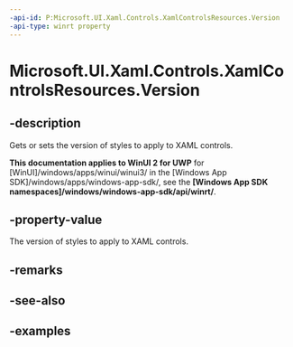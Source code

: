 ```yaml
---
-api-id: P:Microsoft.UI.Xaml.Controls.XamlControlsResources.Version
-api-type: winrt property
---
```


# Microsoft.UI.Xaml.Controls.XamlControlsResources.Version

<!--
public Microsoft.UI.Xaml.Controls.StylesVersion Version { get; set; }
-->

## -description

Gets or sets the version of styles to apply to XAML controls.

**This documentation applies to WinUI 2 for UWP** for [WinUI]/windows/apps/winui/winui3/ in the [Windows App SDK]/windows/apps/windows-app-sdk/, see the **[Windows App SDK namespaces]/windows/windows-app-sdk/api/winrt/**.

## -property-value

The version of styles to apply to XAML controls.

## -remarks

## -see-also

## -examples
